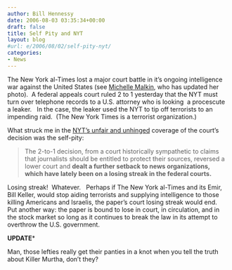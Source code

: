 ```yaml
---
author: Bill Hennessy
date: 2006-08-03 03:35:34+00:00
draft: false
title: Self Pity and NYT
layout: blog
#url: e/2006/08/02/self-pity-nyt/
categories:
- News
---
```


The New York al-Times lost a major court battle in it’s ongoing intelligence war against the United States (see [Michelle Malkin](https://web.archive.org/web/20061031063153/https://michellemalkin.com/archives/005648.htm), who has updated her photo).  A federal appeals court ruled 2 to 1 yesterday that the NYT must turn over telephone records to a U.S. attorney who is looking  a procescute a leaker.   In the case, the leaker used the NYT to tip off terrorists to an impending raid.  (The New York Times is a terrorist organization.)

What struck me in the [NYT’s unfair and unhinged](https://web.archive.org/web/20061031063153/https://www.nytimes.com/2006/08/02/washington/02phones.html?hp&ex=1154577600&en=f960a842e0fe8b0a&ei=5094&partner=homepage) coverage of the court’s decision was the self-pity:



> The 2-to-1 decision, from a court historically sympathetic to claims that journalists should be entitled to protect their sources, reversed a lower court and **dealt a further setback to news organizations, which have lately been on a losing streak in the federal courts.**



Losing streak!  Whatever.   Perhaps if The New York al-Times and its Emir, Bill Keller, would stop aiding terrorists and supplying intelligence to those killing Americans and Israelis, the paper’s court losing streak would end.  Put another way: the paper is bound to lose in court, in circulation, and in the stock market so long as it continues to break the law in its attempt to overthrow the U.S. government.

****UPDATE*****

Man, those lefties really get their panties in a knot when you tell the truth about Killer Murtha, don’t they?
